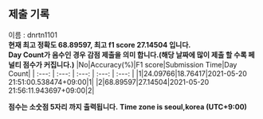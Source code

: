


  
## 제출 기록  
이름 : dnrtn1101  
**현재 최고 정확도 68.89597, 최고 f1 score 27.14504 입니다.**  
**Day Count가 음수인 경우 감점 제출을 의미 합니다.(해당 날짜에 많이 제출 할 수록 페널티 점수가 커집니다.)**
|No|Accuracy(%)|F1 score|Submission Time|Day Count|
| :---: | :---: | :---: | :---: | :---: |
|1|24.09766|18.76417|2021-05-20 21:51:00.538474+09:00|1|
|2|68.89597|27.14504|2021-05-20 21:56:11.943697+09:00|2|


**점수는 소숫점 5자리 까지 출력됩니다.**
**Time zone is seoul,korea (UTC+9:00)**
